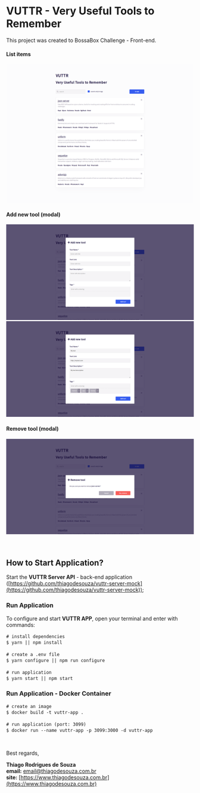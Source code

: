# VUTTR - Very Useful Tools to Remember

This project was created to BossaBox Challenge - Front-end.

#### List items

![list-sample](./assets/tool-list.png)

#### Add new tool (modal)

![add-new-sample](./assets/tool-add.png)
![add-new-with-data-sample](./assets/tool-add-with-data.png)

#### Remove tool (modal)

![remove-sample](./assets/tool-remove.png)

<br />

## How to Start Application?

Start the <b>VUTTR Server API</b> - back-end application ([https://github.com/thiagodesouza/vuttr-server-mock](https://github.com/thiagodesouza/vuttr-server-mock));

### Run Application

To configure and start <b>VUTTR APP</b>, open your terminal and enter with commands:

```shell
# install dependencies
$ yarn || npm install

# create a .env file
$ yarn configure || npm run configure

# run application
$ yarn start || npm start
```

### Run Application - Docker Container

```shell
# create an image
$ docker build -t vuttr-app .

# run application (port: 3099)
$ docker run --name vuttr-app -p 3099:3000 -d vuttr-app
```

<br/>

Best regards,

**Thiago Rodrigues de Souza** \
**email:** email@thiagodesouza.com.br \
**site:** [https://www.thiagodesouza.com.br](https://www.thiagodesouza.com.br)

